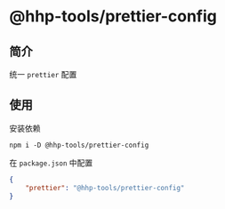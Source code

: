 # @hhp-tools/prettier-config

## 简介

统一 `prettier` 配置

## 使用

安装依赖

```shell
npm i -D @hhp-tools/prettier-config
```

在 `package.json` 中配置

```json
{
    "prettier": "@hhp-tools/prettier-config"
}
```
